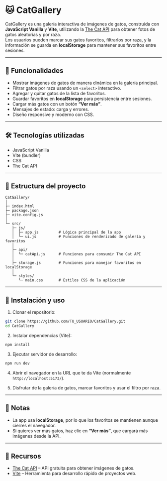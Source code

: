 # 🐱 CatGallery

CatGallery es una galería interactiva de imágenes de gatos, construida con **JavaScript Vanilla** y **Vite**, utilizando la [The Cat API](https://thecatapi.com/) para obtener fotos de gatos aleatorias y por raza.  
Los usuarios pueden marcar sus gatos favoritos, filtrarlos por raza, y la información se guarda en **localStorage** para mantener sus favoritos entre sesiones.

---

## 🎯 Funcionalidades

- Mostrar imágenes de gatos de manera dinámica en la galería principal.
- Filtrar gatos por raza usando un `<select>` interactivo.
- Agregar y quitar gatos de la lista de favoritos.
- Guardar favoritos en **localStorage** para persistencia entre sesiones.
- Cargar más gatos con un botón **“Ver más”**.
- Mensajes de estado: carga y errores.
- Diseño responsive y moderno con CSS.

---

## 🛠️ Tecnologías utilizadas

- JavaScript Vanilla
- Vite (bundler)
- CSS
- The Cat API

---

## 📁 Estructura del proyecto

```
CatGallery/
│
├─ index.html
├─ package.json
├─ vite.config.js
│
└─ src/
   ├─ js/
   │  ├─ app.js         # Lógica principal de la app
   │  └─ ui.js          # Funciones de renderizado de galería y favoritos
   │
   ├─ api/
   │  └─ catApi.js      # Funciones para consumir The Cat API
   │
   ├─ storage.js        # Funciones para manejar favoritos en localStorage
   │
   └─ styles/
      └─ main.css       # Estilos CSS de la aplicación
```

---

## 🚀 Instalación y uso

1. Clonar el repositorio:

```bash
git clone https://github.com/TU_USUARIO/CatGallery.git
cd CatGallery
```

2. Instalar dependencias (Vite):

```bash
npm install
```

3. Ejecutar servidor de desarrollo:

```bash
npm run dev
```

4. Abrir el navegador en la URL que te da Vite (normalmente `http://localhost:5173/`).

5. Disfrutar de la galería de gatos, marcar favoritos y usar el filtro por raza.

---

## 📌 Notas

- La app usa **localStorage**, por lo que los favoritos se mantienen aunque cierres el navegador.  
- Si quieres ver más gatos, haz clic en **“Ver más”**, que cargará más imágenes desde la API.

---

## 🔗 Recursos

- [The Cat API](https://thecatapi.com/) – API gratuita para obtener imágenes de gatos.
- [Vite](https://vitejs.dev/) – Herramienta para desarrollo rápido de proyectos web.